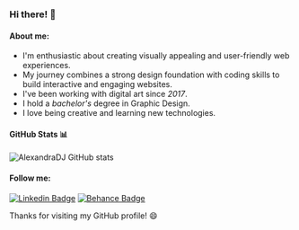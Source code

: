 ### Hi there! 👋

#### About me:

- I'm enthusiastic about creating visually appealing and user-friendly web experiences.
- My journey combines a strong design foundation with coding skills to build interactive and engaging websites.
- I've been working with digital art since *2017*.
- I hold a *bachelor's* degree in Graphic Design.
- I love being creative and learning new technologies.


#### GitHub Stats 📊

![AlexandraDJ GitHub stats](https://github-readme-stats.vercel.app/api?username=alexandra-junges&count_private=true;&include_all_commits=true&hide_title=true&hide=issues&=true&show_icons=true)

#### Follow me:

[![Linkedin Badge](https://img.shields.io/badge/-LinkedIn-blue?style=flat-square&logo=Linkedin&logoColor=white&link=https://www.linkedin.com/in/alexandra-junges/)](https://www.linkedin.com/in/alexandra-junges/)
[![Behance Badge](https://img.shields.io/badge/Behance-0054F7?style=flat-square&logo=behance&logoColor=white&link=https://www.behance.net/yourusername)](https://www.behance.net/aleexandra)

Thanks for visiting my GitHub profile! 😄
